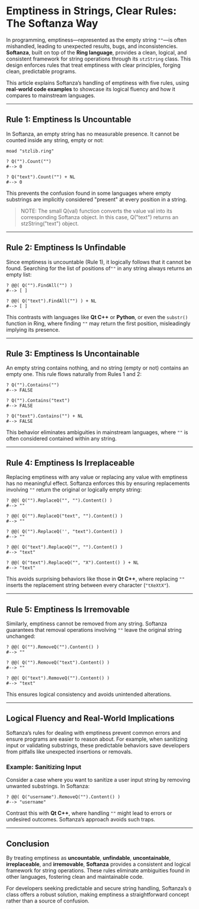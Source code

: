 # Emptiness in Strings, Clear Rules: The Softanza Way

In programming, emptiness—represented as the empty string `""`—is often mishandled, leading to unexpected results, bugs, and inconsistencies. **Softanza**, built on top of the **Ring language**, provides a clean, logical, and consistent framework for string operations through its `stzString` class. This design enforces rules that treat emptiness with clear principles, forging clean, predictable programs.

This article explains Softanza’s handling of emptiness with five rules, using **real-world code examples** to showcase its logical fluency and how it compares to mainstream languages.

---

## Rule 1: Emptiness Is Uncountable

In Softanza, an empty string has no measurable presence. It cannot be counted inside any string, empty or not:

```ring
moad "stzlib.ring"

? Q("").Count("") 
#--> 0

? Q("text").Count("") + NL 
#--> 0
```

This prevents the confusion found in some languages where empty substrings are implicitly considered "present" at every position in a string.

>NOTE: The small Q(val) function converts the value val into its corresponding Softanza object. In this case, Q("text") returns an stzString("text") object.

---

## Rule 2: Emptiness Is Unfindable

Since emptiness is uncountable (Rule 1), it logically follows that it cannot be found. Searching for the list of positions of`""` in any string always returns an empty list:

```ring
? @@( Q("").FindAll("") ) 
#--> [ ]

? @@( Q("text").FindAll("") ) + NL
#--> [ ]
```

This contrasts with languages like **Qt C++** or **Python**, or even the `substr()` function in Ring, where finding `""` may return the first position, misleadingly implying its presence.

---

## Rule 3: Emptiness Is Uncontainable

An empty string contains nothing, and no string (empty or not) contains an empty one. This rule flows naturally from Rules 1 and 2:

```ring
? Q("").Contains("") 
#--> FALSE

? Q("").Contains("text") 
#--> FALSE

? Q("text").Contains("") + NL
#--> FALSE
```

This behavior eliminates ambiguities in mainstream languages, where `""` is often considered contained within any string.

---

## Rule 4: Emptiness Is Irreplaceable

Replacing emptiness with any value or replacing any value with emptiness has no meaningful effect. Softanza enforces this by ensuring replacements involving `""` return the original or logically empty string:

```ring
? @@( Q("").ReplaceQ("", "").Content() ) 
#--> ""

? @@( Q("").ReplaceQ("text", "").Content() ) 
#--> ""

? @@( Q("").ReplaceQ('', "text").Content() ) 
#--> ""

? @@( Q("text").ReplaceQ("", "").Content() ) 
#--> "text"

? @@( Q("text").ReplaceQ("", "X").Content() ) + NL 
#--> "text"
```

This avoids surprising behaviors like those in **Qt C++**, where replacing `""` inserts the replacement string between every character (`"tXeXtX"`).

---

## Rule 5: Emptiness Is Irremovable

Similarly, emptiness cannot be removed from any string. Softanza guarantees that removal operations involving `""` leave the original string unchanged:

```ring
? @@( Q("").RemoveQ("").Content() ) 
#--> ""

? @@( Q("").RemoveQ("text").Content() ) 
#--> ""

? @@( Q("text").RemoveQ("").Content() ) 
#--> "text"
```

This ensures logical consistency and avoids unintended alterations.

---

## Logical Fluency and Real-World Implications

Softanza’s rules for dealing with emptiness prevent common errors and ensure programs are easier to reason about. For example, when sanitizing input or validating substrings, these predictable behaviors save developers from pitfalls like unexpected insertions or removals.

### Example: Sanitizing Input
Consider a case where you want to sanitize a user input string by removing unwanted substrings. In Softanza:

```ring
? @@( Q("username").RemoveQ("").Content() )
#--> "username"
```

Contrast this with **Qt C++**, where handling `""` might lead to errors or undesired outcomes. Softanza’s approach avoids such traps.

---

## Conclusion

By treating emptiness as **uncountable**, **unfindable**, **uncontainable**, **irreplaceable**, and **irremovable**, **Softanza** provides a consistent and logical framework for string operations. These rules eliminate ambiguities found in other languages, fostering clean and maintainable code.

For developers seeking predictable and secure string handling, Softanza’s `Q` class offers a robust solution, making emptiness a straightforward concept rather than a source of confusion.